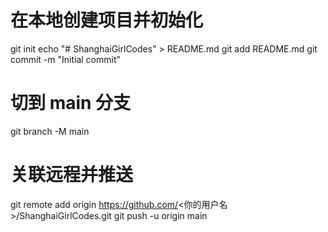 # 在本地创建项目并初始化
git init
echo "# ShanghaiGirlCodes" > README.md
git add README.md
git commit -m "Initial commit"

# 切到 main 分支
git branch -M main

# 关联远程并推送
git remote add origin https://github.com/<你的用户名>/ShanghaiGirlCodes.git
git push -u origin main

